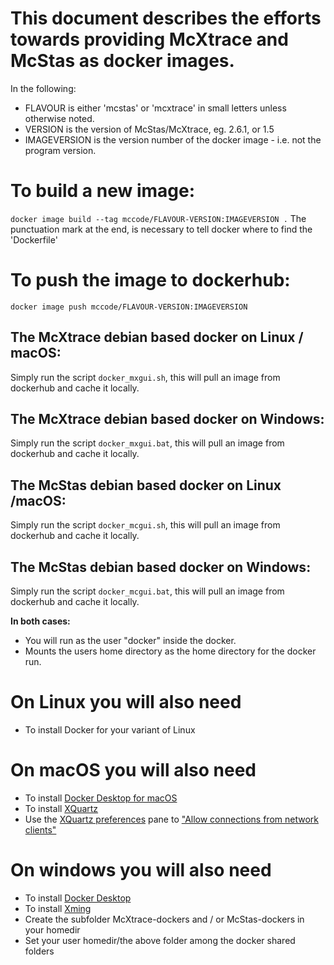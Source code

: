 # This document describes the efforts towards providing McXtrace and McStas as docker images.
In the following:
- FLAVOUR is either 'mcstas' or 'mcxtrace' in small letters unless otherwise noted.
- VERSION is the version of McStas/McXtrace, eg. 2.6.1, or 1.5
- IMAGEVERSION is the version number of the docker image - i.e. not the program version.

# To build a new image:
```docker image build --tag mccode/FLAVOUR-VERSION:IMAGEVERSION .```
The punctuation mark at the end, is necessary to tell docker where to find the
\'Dockerfile\'

# To push the image to dockerhub:
```docker image push mccode/FLAVOUR-VERSION:IMAGEVERSION```

## The McXtrace debian based docker on Linux / macOS:
Simply run the script ```docker_mxgui.sh```, this will pull an image from dockerhub and cache it locally.

## The McXtrace debian based docker on Windows:
Simply run the script ```docker_mxgui.bat```, this will pull an image from dockerhub and cache it locally.

## The McStas debian based docker on Linux /macOS:
Simply run the script ```docker_mcgui.sh```, this will pull an image from dockerhub and cache it locally.

## The McStas debian based docker on Windows:
Simply run the script ```docker_mcgui.bat```, this will pull an image from dockerhub and cache it locally.

**In both cases:**
- You will run as the user "docker" inside the docker.
- Mounts the users home directory as the home directory for the docker run.

# On Linux you will also need
- To install Docker for your variant of Linux

# On macOS you will also need
- To install [Docker Desktop for macOS](https://docs.docker.com/docker-for-mac/install/)
- To install [XQuartz](https://www.xquartz.org)
- Use the [XQuartz preferences](https://raw.githubusercontent.com/McStasMcXtrace/McCode/master/Docker/images/XQuartz-prefs.png) pane to ["Allow connections from network clients"](https://raw.githubusercontent.com/McStasMcXtrace/McCode/master/Docker/images/Allow-connections-from-network-clients.png)

# On windows you will also need
- To install [Docker Desktop](https://docs.docker.com/docker-for-windows/install/)
- To install [Xming](https://sourceforge.net/projects/xming/files/latest/download)
- Create the subfolder McXtrace-dockers and / or McStas-dockers  in
  your homedir
- Set your user homedir/the above folder among the docker shared folders
